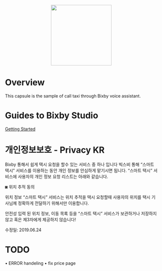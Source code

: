 <p align="center">
  <img src="https://github.com/muzaffar622/smartTaxi/blob/master/assets/img/easy-taxi-logo.png?raw=true" width="200" height="200"/>
</p>

# Overview
This capsule is the sample of call taxi through Bixby voice assistant.

# Guides to Bixby Studio
[Getting Started](https://bixbydevelopers.com/dev/docs/get-started)

# 개인정보보호 - Privacy KR
Bixby 통해서 쉽게 택시 요청을 할수 있는 서비스 중 하나 입니다 빅스비 통해 “스마트 택시” 서비스를 이용하는 동안 개인 정보를 안심하게 맡기시면 됩니다. “스마트 택시” 서비스에 사용자의 개인 정보 요청 리스트는 아래와 같습니다.

◙ 위치 추적 동의

위치 정보
“스마트 택시” 서비스는 위치 추적을 택시 요청할때 사용자의 위치를 택시 기사님께 정확하게 전달하기 위해서만 이용합니다.

안전성
입력 된 위치 정보, 이동 목록 등을 “스마트 택시” 서비스가 보관하거나 저장하지 않고 혹은 제3자에게 제공하지 않습니다!

수정일: 2019.06.24
# TODO
• ERROR handeling
• fix price page
